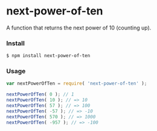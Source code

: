 # next-power-of-ten
A function that returns the next power of 10 (counting up). 

### Install
```sh
$ npm install next-power-of-ten
```

### Usage
```js
var nextPowerOfTen = require( 'next-power-of-ten' );

nextPowerOfTen( 0 ); // 1
nextPowerOfTen( 10 ); // => 10
nextPowerOfTen( 57 ); // => 100
nextPowerOfTen( -57 ); // => -10
nextPowerOfTen( 570 ); // => 1000
nextPowerOfTen( -957 ); // => -100 
```